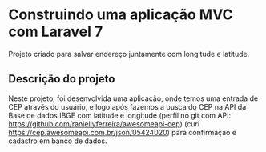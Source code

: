 # Construindo uma aplicação MVC com Laravel 7

Projeto criado para salvar endereço juntamente com longitude e latitude.

## Descrição do projeto

Neste projeto, foi desenvolvida uma aplicação, onde temos uma entrada de CEP através do usuário, e logo após
fazemos a busca do CEP na API da Base de dados IBGE com latitude e longitude (perfil no git com API: https://github.com/raniellyferreira/awesomeapi-cep) (curl https://cep.awesomeapi.com.br/json/05424020) para confirmação e cadastro em banco de dados.


